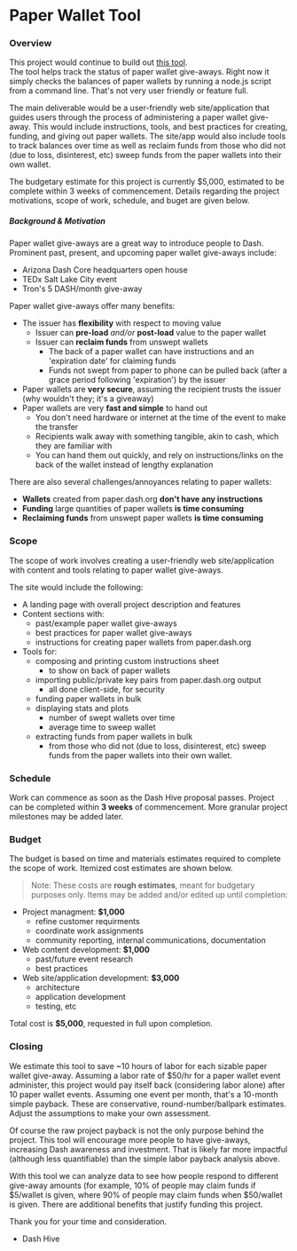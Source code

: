 # Paper Wallet Tool

### Overview

This project would continue to build out [this tool](https://github.com/riongull/paper_wallet_tools).  
The tool helps track the status of paper wallet give-aways.  Right now it simply checks the balances of paper wallets by running a node.js script from a command line.  That's not very user friendly or feature full.  

The main deliverable would be a user-friendly web site/application that guides users through the process of administering a paper wallet give-away.  This would include instructions, tools, and best practices for creating, funding, and giving out paper wallets.  The site/app would also include tools to track balances over time as well as reclaim funds from those who did not (due to loss, disinterest, etc) sweep funds from the paper wallets into their own wallet.

The budgetary estimate for this project is currently $5,000, estimated to be complete within 3 weeks of commencement.  Details regarding the project motivations, scope of work, schedule, and buget are given below.

##### Background & Motivation

Paper wallet give-aways are a great way to introduce people to Dash.  Prominent past, present, and upcoming paper wallet give-aways include:

* Arizona Dash Core headquarters open house
* TEDx Salt Lake City event
* Tron's 5 DASH/month give-away

Paper wallet give-aways offer many benefits:

* The issuer has **flexibility** with respect to moving value
  * Issuer can **pre-load** *and/or* **post-load** value to the paper wallet
  * Issuer can **reclaim funds** from unswept wallets
    * The back of a paper wallet can have instructions and an 'expiration date' for claiming funds
    * Funds not swept from paper to phone can be pulled back (after a grace period following 'expiration') by the issuer
* Paper wallets are **very secure**, assuming the recipient trusts the issuer (why wouldn't they; it's a giveaway) 
* Paper wallets are very **fast and simple** to hand out
  * You don't need hardware or internet at the time of the event to make the transfer
  * Recipients walk away with something tangible, akin to cash, which they are familiar with
  * You can hand them out quickly, and rely on instructions/links on the back of the wallet instead of lengthy explanation

There are also several challenges/annoyances relating to paper wallets: 

* **Wallets** created from paper.dash.org **don't have any instructions** 
* **Funding** large quantities of paper wallets **is time consuming**
* **Reclaiming funds** from unswept paper wallets **is time consuming**

### Scope

The scope of work involves creating a user-friendly web site/application with content and tools relating to paper wallet give-aways.

The site would include the following:

* A landing page with overall project description and features
* Content sections with:
  * past/example paper wallet give-aways
  * best practices for paper wallet give-aways
  * instructions for creating paper wallets from paper.dash.org
* Tools for:
  * composing and printing custom instructions sheet
    * to show on back of paper wallets
  * importing public/private key pairs from paper.dash.org output
    * all done client-side, for security
  * funding paper wallets in bulk 
  * displaying stats and plots
    * number of swept wallets over time
    * average time to sweep wallet
  * extracting funds from paper wallets in bulk
    * from those who did not (due to loss, disinterest, etc) sweep funds from the paper wallets into their own wallet.

### Schedule

Work can commence as soon as the Dash Hive proposal passes.  Project can be completed within **3 weeks** of commencement.  More granular project milestones may be added later.

### Budget

The budget is based on time and materials estimates required to complete the scope of work.  Itemized cost estimates are shown below.

> Note: These costs are **rough estimates**, meant for budgetary purposes only.  Items may be added and/or edited up until completion:

* Project managment: **$1,000**
  * refine customer requirments
  * coordinate work assignments
  * community reporting, internal communications, documentation
* Web content development:  **$1,000**
  * past/future event research
  * best practices
* Web site/application development: **$3,000**
  * architecture
  * application development
  * testing, etc

Total cost is **$5,000**, requested in full upon completion.

### Closing

We estimate this tool to save ~10 hours of labor for each sizable paper wallet give-away.  Assuming a labor rate of $50/hr for a paper wallet event administer, this project would pay itself back (considering labor alone) after 10 paper wallet events.  Assuming one event per month, that's a 10-month simple payback.  These are conservative, round-number/ballpark estimates.  Adjust the assumptions to make your own assessment.

Of course the raw project payback is not the only purpose behind the project.  This tool will encourage more people to have give-aways, increasing Dash awareness and investment.  That is likely far more impactful (although less quantifiable) than the simple labor payback analysis above.

With this tool we can analyze data to see how people respond to different give-away amounts (for example, 10% of people may claim funds if $5/wallet is given, where 90% of people may claim funds when $50/wallet is given.  There are additional benefits that justify funding this project.

Thank you for your time and consideration.

- Dash Hive
